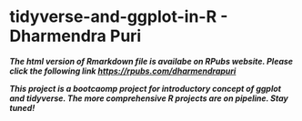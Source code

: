 # tidyverse-and-ggplot-in-R - Dharmendra Puri
***The html version of Rmarkdown file is availabe on RPubs website. Please click the following link https://rpubs.com/dharmendrapuri***

***This project is a bootcaomp project for introductory concept of ggplot and tidyverse. The more comprehensive R projects are on pipeline. Stay tuned!***
